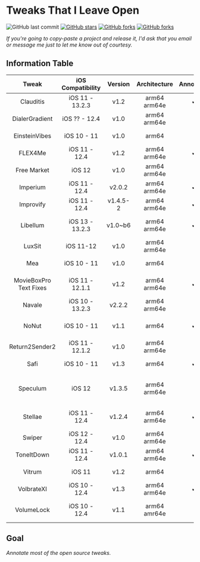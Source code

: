 # Tweaks That I Leave Open

![GitHub last commit](https://img.shields.io/github/last-commit/LacertosusRepo/Open-Source-Tweaks.svg?style=for-the-badge)
[![GitHub stars](https://img.shields.io/github/stars/LacertosusRepo/Open-Source-Tweaks.svg?style=for-the-badge)](https://github.com/LacertosusRepo/Open-Source-Tweaks/stargazers)
[![GitHub forks](https://img.shields.io/github/forks/LacertosusRepo/Open-Source-Tweaks.svg?style=for-the-badge)](https://github.com/LacertosusRepo/Open-Source-Tweaks/network)
[![GitHub forks](https://img.shields.io/github/license/LacertosusRepo/Open-Source-Tweaks.svg?style=for-the-badge)](https://github.com/LacertosusRepo/Open-Source-Tweaks/license)

*If you're going to copy-paste a project and release it, I'd ask that you email or message me just to let me know out of courtesy.*

## Information Table

| Tweak | iOS Compatibility | Version | Architecture | Annotated | Description |
| :-----: | :-----------------: | :-------: | :------------: | :---------: | :-----------: |
| Clauditis | iOS 11 - 13.2.3 | v1.2 | arm64 arm64e | ✔ | Double tap homescreen to lock device |
| DialerGradient | iOS ?? - 12.4 | v1.0 | arm64 arm64e | | Add gradient to dialer screen in Phone app |
| EinsteinVibes | iOS 10 - 11 | v1.0 | arm64 | | Vibrate calculator buttons |
| FLEX4Me | iOS 11 - 12.4 | v1.2 | arm64 arm64e | ✔ | Force touch status bar to show/hide flex |
| Free Market | iOS 12 | v1.0 | arm64 arm64e | | Change "Get" to "Free" in the Appstore |
| Imperium | iOS 11 - 12.4 | v2.0.2 | arm64 arm64e | ✔ | Music gestures in the now playing widget |
| Improvify | iOS 11 - 12.4 | v1.4.5-2 | arm64 arm64e | ✔ | Improved Spotify features |
| Libellum | iOS 13 - 13.2.3 | v1.0~b6 | arm64 arm64e | ✔ | Notepad on lockscreen/notifications view |
| LuxSit | iOS 11-12 | v1.0 | arm64 arm64e | | URL shortcuts in the spotlight search |
| Mea | iOS 10 - 11 | v1.0 | arm64 | | Hide security codes on the lockscreen |
| MovieBoxPro Text Fixes | iOS 11 - 12.1.1 | v1.2 | arm64 arm64e | ✔ | Fix broken English translations in MovieBox |
| Navale | iOS 10 - 13.2.3 | v2.2.2 | arm64 arm64e | | Gradient dock background |
| NoNut | iOS 10 - 11 | v1.1 | arm64 | ✔ | Popup notification when opening incognito tab |
| Return2Sender2 | iOS 11 - 12.1.2 | v1.0 | arm64 arm64e | | Return button to send (buggy) |
| Safi | iOS 10 - 11 | v1.3 | arm64 | ✔ | Simple folder customization |
| Speculum | iOS 12 | v1.3.5 | arm64 arm64e | | Customizable lockscreen time, date, and weather information |
| Stellae | iOS 11 - 12.4 | v1.2.4 | arm64 arm64e | ✔ | Get random daily wallpaper from a subreddit |
| Swiper | iOS 12 - 12.4 | v1.0 | arm64 arm64e | | Music control swipes on the dock |
| ToneItDown | iOS 11 - 12.4 | v1.0.1 | arm64 arm64e | ✔ | Mute tones when previewing them |
| Vitrum | iOS 11 | v1.2 | arm64 | | Control center customization |
| VolbrateXI | iOS 10 - 12.4 | v1.3 | arm64 arm64e | ✔ | Vibrate volume button interactions |
| VolumeLock | iOS 10 - 12.4 | v1.1 | arm64 amr64e | | Lock volume changing by pressing both volume buttons down |

## Goal
*Annotate most of the open source tweaks.*
